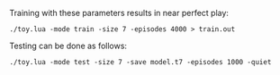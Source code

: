 Training with these parameters results in near perfect play:

    ./toy.lua -mode train -size 7 -episodes 4000 > train.out

Testing can be done as follows:

    ./toy.lua -mode test -size 7 -save model.t7 -episodes 1000 -quiet
